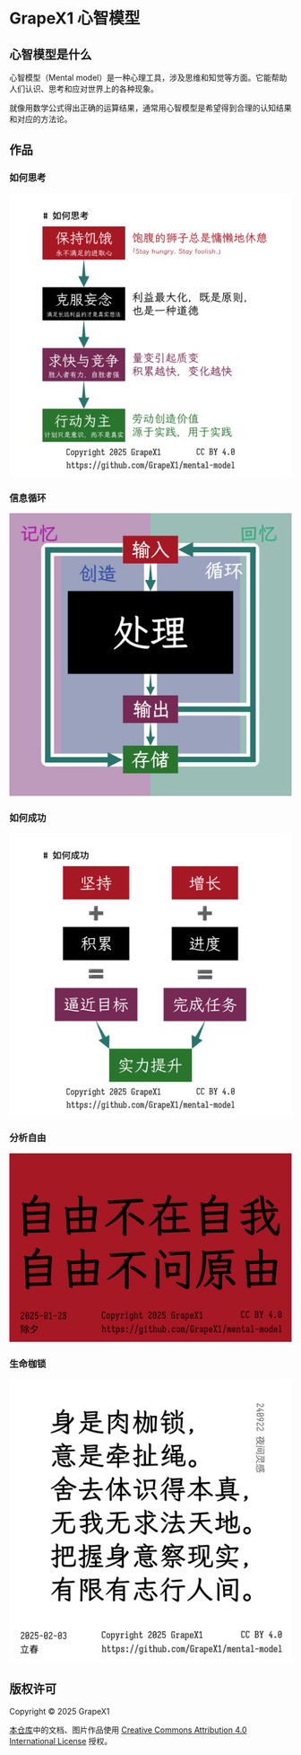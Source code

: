 # GrapeX1 心智模型

## 心智模型是什么

心智模型（Mental model）是一种心理工具，涉及思维和知觉等方面。它能帮助人们认识、思考和应对世界上的各种现象。

就像用数学公式得出正确的运算结果，通常用心智模型是希望得到合理的认知结果和对应的方法论。

## 作品

### 如何思考

![2025-01-26-think](2025-01-26-think.png)

### 信息循环

![2025-01-19-info-loop](2025-01-19-info-loop.png)

### 如何成功

![2025-01-26-level-up](2025-01-26-level-up.png)

### 分析自由

![2025-01-28-libre](2025-01-28-libre.png)

### 生命枷锁

![2025-02-03-life](2025-02-03-life.png)

## 版权许可

Copyright © 2025 GrapeX1

[本仓库](https://github.com/GrapeX1/mental-model)中的文档、图片作品使用 [Creative Commons Attribution 4.0 International License](https://creativecommons.org/licenses/by/4.0/) 授权。

